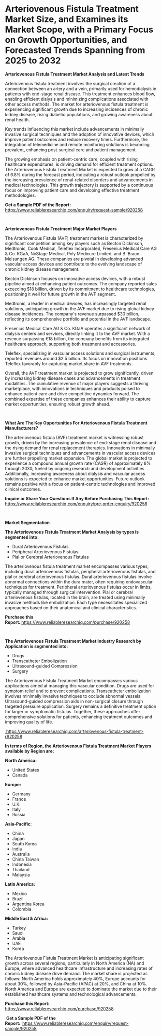 <p><h1>Arteriovenous Fistula Treatment Market Size, and Examines its Market Scope, with a Primary Focus on Growth Opportunities, and Forecasted Trends Spanning from 2025 to 2032</h1></p><p><strong>Arteriovenous Fistula Treatment Market Analysis and Latest Trends</strong></p>
<p><p>Arteriovenous fistula treatment involves the surgical creation of a connection between an artery and a vein, primarily used for hemodialysis in patients with end-stage renal disease. This treatment enhances blood flow, enabling efficient dialysis and minimizing complications associated with other access methods. The market for arteriovenous fistula treatment is experiencing significant growth due to increasing incidences of chronic kidney disease, rising diabetic populations, and growing awareness about renal health.</p><p>Key trends influencing this market include advancements in minimally invasive surgical techniques and the adoption of innovative devices, which improve patient outcomes and reduce recovery times. Furthermore, the integration of telemedicine and remote monitoring solutions is becoming prevalent, enhancing post-surgical care and patient management.</p><p>The growing emphasis on patient-centric care, coupled with rising healthcare expenditures, is driving demand for efficient treatment options. The Arteriovenous Fistula Treatment Market is expected to grow at a CAGR of 6.8% during the forecast period, indicating a robust outlook propelled by the increasing prevalence of renal-related disorders and advancements in medical technologies. This growth trajectory is supported by a continuous focus on improving patient care and developing effective treatment methodologies.</p></p>
<p><strong>Get a Sample PDF of the Report:&nbsp;</strong> <a href="https://www.reliableresearchiq.com/enquiry/request-sample/920258?utm_campaign=3501&utm_medium=2&utm_source=Github&utm_content=ia&utm_term=16042025&utm_id=arteriovenous-fistula-treatment">https://www.reliableresearchiq.com/enquiry/request-sample/920258</a></p>
<p>&nbsp;</p>
<p><strong>Arteriovenous Fistula Treatment Major Market Players</strong></p>
<p><p>The Arteriovenous Fistula (AVF) treatment market is characterized by significant competition among key players such as Becton Dickinson, Medtronic, Cook Medical, Teleflex Incorporated, Fresenius Medical Care AG & Co. KGaA, NxStage Medical, Poly Medicure Limited, and B. Braun Melsungen AG. These companies are pivotal in developing advanced vascular access devices and contribute to the evolving landscape of chronic kidney disease management.</p><p>Becton Dickinson focuses on innovative access devices, with a robust pipeline aimed at enhancing patient outcomes. The company reported sales exceeding $18 billion, driven by its commitment to healthcare technologies, positioning it well for future growth in the AVF segment.</p><p>Medtronic, a leader in medical devices, has increasingly targeted renal solutions, anticipating growth in the AVF market due to rising global kidney disease incidences. The company's revenue surpassed $30 billion, reflecting its comprehensive portfolio and potential in the AVF landscape.</p><p>Fresenius Medical Care AG & Co. KGaA operates a significant network of dialysis centers and services, directly linking it to the AVF market. With a revenue surpassing €18 billion, the company benefits from its integrated healthcare approach, supporting both treatment and accessories.</p><p>Teleflex, specializing in vascular access solutions and surgical instruments, reported revenues around $2.5 billion. Its focus on innovation positions Teleflex favorably for capturing market share in AVF treatments.</p><p>Overall, the AVF treatment market is projected to grow significantly, driven by increasing kidney disease cases and advancements in treatment modalities. The cumulative revenue of major players suggests a thriving marketplace, with innovations in techniques and products poised to enhance patient care and drive competitive dynamics forward. The combined expertise of these companies enhances their ability to capture market opportunities, ensuring robust growth ahead.</p></p>
<p>&nbsp;</p>
<p><strong>What Are The Key Opportunities For Arteriovenous Fistula Treatment Manufacturers?</strong></p>
<p><p>The arteriovenous fistula (AVF) treatment market is witnessing robust growth, driven by the increasing prevalence of end-stage renal disease and the rising demand for renal replacement therapies. Innovations in minimally invasive surgical techniques and advancements in vascular access devices are further propelling market expansion. The global market is projected to experience a compound annual growth rate (CAGR) of approximately 8% through 2030, fueled by ongoing research and development activities. Additionally, increasing awareness about dialysis and vascular access solutions is expected to enhance market opportunities. Future outlook remains positive with a focus on patient-centric technologies and improved clinical outcomes.</p></p>
<p><strong>Inquire or Share Your Questions If Any Before Purchasing This Report:</strong> <a href="https://www.reliableresearchiq.com/enquiry/pre-order-enquiry/920258?utm_campaign=3501&utm_medium=2&utm_source=Github&utm_content=ia&utm_term=16042025&utm_id=arteriovenous-fistula-treatment">https://www.reliableresearchiq.com/enquiry/pre-order-enquiry/920258</a></p>
<p>&nbsp;</p>
<p><strong>Market Segmentation</strong></p>
<p><strong>The Arteriovenous Fistula Treatment Market Analysis by types is segmented into:</strong></p>
<p><ul><li>Dural Arteriovenous Fistulas</li><li>Peripheral Arteriovenous Fistulas</li><li>Pial or Cerebral Arteriovenous Fistulas</li></ul></p>
<p><p>The arteriovenous fistula treatment market encompasses various types, including dural arteriovenous fistulas, peripheral arteriovenous fistulas, and pial or cerebral arteriovenous fistulas. Dural arteriovenous fistulas involve abnormal connections within the dura mater, often requiring endovascular techniques for treatment. Peripheral arteriovenous fistulas occur in limbs, typically managed through surgical intervention. Pial or cerebral arteriovenous fistulas, located in the brain, are treated using minimally invasive methods like embolization. Each type necessitates specialized approaches based on their anatomical and clinical characteristics.</p></p>
<p><strong>Purchase this Report:&nbsp;</strong><a href="https://www.reliableresearchiq.com/purchase/920258?utm_campaign=3501&utm_medium=2&utm_source=Github&utm_content=ia&utm_term=16042025&utm_id=arteriovenous-fistula-treatment">https://www.reliableresearchiq.com/purchase/920258</a></p>
<p>&nbsp;</p>
<p><strong>The Arteriovenous Fistula Treatment Market Industry Research by Application is segmented into:</strong></p>
<p><ul><li>Drugs</li><li>Transcatheter Embolization</li><li>Ultrasound-guided Compression</li><li>Surgery</li></ul></p>
<p><p>The Arteriovenous Fistula Treatment Market encompasses various applications aimed at managing this vascular condition. Drugs are used for symptom relief and to prevent complications. Transcatheter embolization involves minimally invasive techniques to occlude abnormal vessels. Ultrasound-guided compression aids in non-surgical closure through targeted pressure application. Surgery remains a definitive treatment option for larger or symptomatic fistulas. Together, these approaches offer comprehensive solutions for patients, enhancing treatment outcomes and improving quality of life.</p></p>
<p><a href="https://www.reliableresearchiq.com/arteriovenous-fistula-treatment-r920258?utm_campaign=3501&utm_medium=2&utm_source=Github&utm_content=ia&utm_term=16042025&utm_id=arteriovenous-fistula-treatment">&nbsp;https://www.reliableresearchiq.com/arteriovenous-fistula-treatment-r920258</a></p>
<p><strong>In terms of Region, the Arteriovenous Fistula Treatment Market Players available by Region are:</strong></p>
<p>
    <p> <strong> North America: </strong>
        <ul>
            <li>United States</li>
            <li>Canada</li>
        </ul>
        </p> 
    <p> <strong> Europe: </strong>
        <ul>
            <li>Germany</li>
            <li>France</li>
            <li>U.K.</li>
            <li>Italy</li>
            <li>Russia</li>
        </ul>
        </p> 
    <p> <strong> Asia-Pacific: </strong>
        <ul>
            <li>China</li>
            <li>Japan</li>
            <li>South Korea</li>
            <li>India</li>
            <li>Australia</li>
            <li>China Taiwan</li>
            <li>Indonesia</li>
            <li>Thailand</li>
            <li>Malaysia</li>
        </ul>
        </p> 
    <p> <strong> Latin America: </strong>
        <ul>
            <li>Mexico</li>
            <li>Brazil</li>
            <li>Argentina Korea</li>
            <li>Colombia</li>
        </ul>
        </p> 
    <p> <strong> Middle East & Africa: </strong>
        <ul>
            <li>Turkey</li>
            <li>Saudi</li>
            <li>Arabia</li>
            <li>UAE</li>
            <li>Korea</li>
        </ul>
    </p>
    </p>
<p><p>The Arteriovenous Fistula Treatment Market is anticipating significant growth across several regions, particularly in North America (NA) and Europe, where advanced healthcare infrastructure and increasing rates of chronic kidney disease drive demand. The market share is projected as follows: North America holds approximately 40%, Europe accounts for about 30%, followed by Asia-Pacific (APAC) at 20%, and China at 10%. North America and Europe are expected to dominate the market due to their established healthcare systems and technological advancements.</p></p>
<p><strong>Purchase this Report: </strong><a href="https://www.reliableresearchiq.com/purchase/920258?utm_campaign=3501&utm_medium=2&utm_source=Github&utm_content=ia&utm_term=16042025&utm_id=arteriovenous-fistula-treatment">https://www.reliableresearchiq.com/purchase/920258</a></p>
<p>&nbsp;<strong>Get a Sample PDF of the Report:&nbsp;&nbsp;</strong><a href="https://www.reliableresearchiq.com/enquiry/request-sample/920258?utm_campaign=3501&utm_medium=2&utm_source=Github&utm_content=ia&utm_term=16042025&utm_id=arteriovenous-fistula-treatment">https://www.reliableresearchiq.com/enquiry/request-sample/920258</a></p>
<p><strong></strong></p>
<p><p></p><p></p><p></p></p>